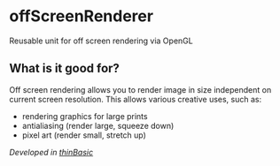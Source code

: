 # offScreenRenderer
Reusable unit for off screen rendering via OpenGL

## What is it good for?
Off screen rendering allows you to render image in size independent on current
screen resolution. This allows various creative uses, such as:
* rendering graphics for large prints
* antialiasing (render large, squeeze down)
* pixel art (render small, stretch up)

*Developed in [thinBasic](http://www.thinbasic.com/)*
